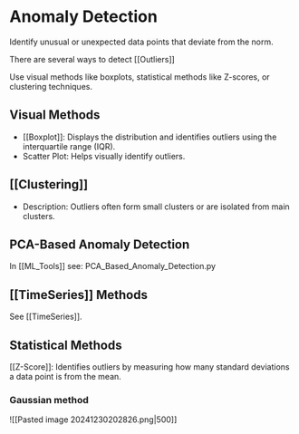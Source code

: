 # Anomaly Detection

Identify unusual or unexpected data points that deviate from the norm.

There are several ways to detect [[Outliers]]

Use visual methods like boxplots, statistical methods like Z-scores, or clustering techniques.

## Visual Methods

- [[Boxplot]]: Displays the distribution and identifies outliers using the interquartile range (IQR).
- Scatter Plot: Helps visually identify outliers.

## [[Clustering]]

- Description: Outliers often form small clusters or are isolated from main clusters.

## PCA-Based Anomaly Detection

In [[ML_Tools]] see: PCA_Based_Anomaly_Detection.py

## [[TimeSeries]] Methods

See [[TimeSeries]].

## Statistical Methods

 [[Z-Score]]: Identifies outliers by measuring how many standard deviations a data point is from the mean.
### Gaussian method

![[Pasted image 20241230202826.png|500]]